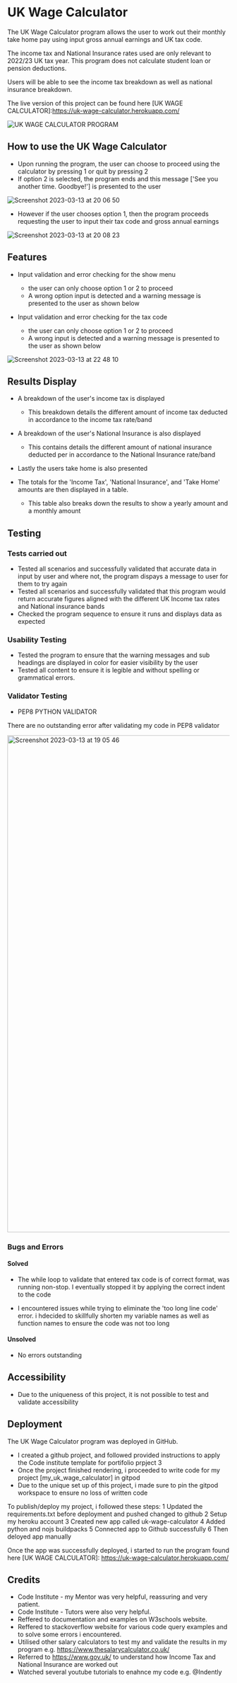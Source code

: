 # UK Wage Calculator

The UK Wage Calculator program allows the user to work out their monthly take home pay using input gross annual earnings and UK tax code.

The income tax and National Insurance rates used are only relevant to 2022/23 UK tax year. This program does not calculate student loan or pension deductions.

Users will be able to see the income tax breakdown as well as national insurance breakdown.


The live version of this project can be found here [UK WAGE CALCULATOR]:https://uk-wage-calculator.herokuapp.com/

![UK WAGE CALCULATOR PROGRAM](https://user-images.githubusercontent.com/106548101/224796092-bae7ec2e-b429-4572-bd0d-b11eef6170a6.png)


## How to use the UK Wage Calculator

* Upon running the program, the user can choose to proceed using the calculator by pressing 1 or quit by pressing 2
* If option 2 is selected, the program ends and this message ['See you another time. Goodbye!'] is presented to the user 

![Screenshot 2023-03-13 at 20 06 50](https://user-images.githubusercontent.com/106548101/224820144-66c9335a-df8f-4189-a8e7-fe726077399e.png)

* However if the user chooses option 1, then the program proceeds requesting the user to input their tax code and gross annual earnings

![Screenshot 2023-03-13 at 20 08 23](https://user-images.githubusercontent.com/106548101/224820434-0ec1408c-227e-4c16-b0fd-33a769fba02c.png)

## Features

* Input validation and error checking for the show menu
    * the user can only choose option 1 or 2 to proceed
    * A wrong option input is detected and a warning message is presented to the user as shown below

* Input validation and error checking for the tax code
    * the user can only choose option 1 or 2 to proceed
    * A wrong input is detected and a warning message is presented to the user as shown below

![Screenshot 2023-03-13 at 22 48 10](https://user-images.githubusercontent.com/106548101/224849578-7c7bfa9c-d899-42cb-8c2c-30f20dfefd25.png)

## Results Display

* A breakdown of the user's income tax is displayed 
    * This breakdown details the different amount of income tax deducted in accordance to the income tax rate/band
* A breakdown of the user's National Insurance is also displayed 
  * This contains details the different amount of national insurance deducted per in accordance to the National Insurance rate/band

* Lastly the users take home is also presented
* The totals for the 'Income Tax', 'National Insurance', and 'Take Home' amounts are then displayed in a table.
    * This table also breaks down the results to show a yearly amount and a monthly amount

## Testing

### Tests carried out

* Tested all scenarios and successfully validated that accurate data in input by user and where not, the program dispays a message to user for them to try again
* Tested all scenarios and successfully validated that this program would return accurate figures aligned with the different UK Income tax rates and National insurance bands
* Checked the program sequence to ensure it runs and displays data as expected

### Usability Testing

* Tested the program to ensure that the warning messages and sub headings are displayed in color for easier visibility by the user
* Tested all content to ensure it is legible and without spelling or grammatical errors.

### Validator Testing

* PEP8 PYTHON VALIDATOR

There are no outstanding error after validating my code in PEP8 validator

<img width="1123" alt="Screenshot 2023-03-13 at 19 05 46" src="https://user-images.githubusercontent.com/106548101/224804515-9cf1e7fb-6d8f-4a19-a46b-dfacb8431da6.png">

### Bugs and Errors

#### Solved
* The while loop to validate that entered tax code is of correct format, was running non-stop. I eventually stopped it by applying the correct indent to the code

* I encountered issues while trying to eliminate the 'too long line code' error. i hdecided to skillfully shorten my variable names as well as function names to ensure the code was not too long

#### Unsolved

* No errors outstanding

## Accessibility
 * Due to the uniqueness of this project, it is not possible to test and validate accessibility

## Deployment 

The UK Wage Calculator program was deployed in GitHub.

* I created a github project, and followed provided instructions to apply the Code institute template for portifolio prpject 3
* Once the project finished rendering, i proceeded to write code for my project [my_uk_wage_calculator] in gitpod 
* Due to the unique set up of this project, i made sure to pin the gitpod workspace to ensure no loss of written code

To publish/deploy my project, i followed these steps:
1 Updated the requirements.txt before deployment and pushed changed to github
2 Setup my heroku account
3 Created new app called uk-wage-calculator
4 Added python and nojs buildpacks
5 Connected app to Github successfully
6 Then deloyed app manually 


Once the app was successfully deployed, i started to run the program found here [UK WAGE CALCULATOR]: https://uk-wage-calculator.herokuapp.com/

## Credits
* Code Institute - my Mentor was very helpful, reassuring and very patient.
* Code Institute - Tutors were also very helpful.
* Reffered to documentation and examples on W3schools website.
* Reffered to stackoverflow website for various code query examples and to solve some errors i encountered.
* Utilised other salary calculators to test my and validate the results in my program e.g. https://www.thesalarycalculator.co.uk/
* Referred to https://www.gov.uk/ to understand how Income Tax and National Insurance are worked out
* Watched several youtube tutorials to enahnce my code e.g. @Indently
